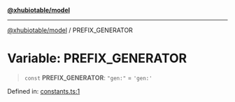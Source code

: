 [**@xhubiotable/model**](../README.md)

***

[@xhubiotable/model](../globals.md) / PREFIX\_GENERATOR

# Variable: PREFIX\_GENERATOR

> `const` **PREFIX\_GENERATOR**: `"gen:"` = `'gen:'`

Defined in: [constants.ts:1](https://github.com/xhubioTable/model/blob/3ec038a83f8a676734aeb01841968d004d66a15f/src/constants.ts#L1)
